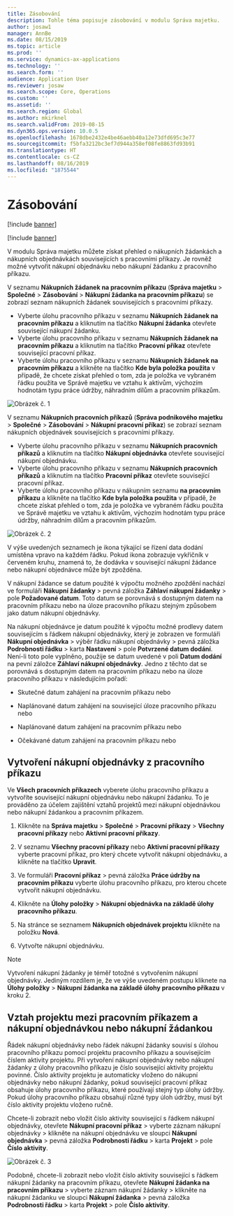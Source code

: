 ```yaml
---
title: Zásobování
description: Tohle téma popisuje zásobování v modulu Správa majetku.
author: josaw1
manager: AnnBe
ms.date: 08/15/2019
ms.topic: article
ms.prod: ''
ms.service: dynamics-ax-applications
ms.technology: ''
ms.search.form: ''
audience: Application User
ms.reviewer: josaw
ms.search.scope: Core, Operations
ms.custom: ''
ms.assetid: ''
ms.search.region: Global
ms.author: mkirknel
ms.search.validFrom: 2019-08-15
ms.dyn365.ops.version: 10.0.5
ms.openlocfilehash: 1678dbe2432e4be46aebb40a12e73dfd695c3e77
ms.sourcegitcommit: f5bfa3212bc3ef7d944a358ef08fe8863fd93b91
ms.translationtype: HT
ms.contentlocale: cs-CZ
ms.lasthandoff: 08/16/2019
ms.locfileid: "1875544"
---
```

# <a name="procurement"></a>Zásobování


[!include [banner](../../includes/banner.md)]

[!include [banner](../../includes/preview-banner.md)]

V modulu Správa majetku můžete získat přehled o nákupních žádankách a nákupních objednávkách souvisejících s pracovními příkazy. Je rovněž možné vytvořit nákupní objednávku nebo nákupní žádanku z pracovního příkazu.

V seznamu **Nákupních žádanek na pracovním příkazu** (**Správa majetku** > **Společné** > **Zásobování** > **Nákupní žádanka na pracovním příkazu**) se zobrazí seznam nákupních žádanek souvisejících s pracovními příkazy.

- Vyberte úlohu pracovního příkazu v seznamu **Nákupních žádanek na pracovním příkazu** a kliknutím na tlačítko **Nákupní žádanka** otevřete související nákupní žádanku.  
- Vyberte úlohu pracovního příkazu v seznamu **Nákupních žádanek na pracovním příkazu** a kliknutím na tlačítko **Pracovní příkaz** otevřete související pracovní příkaz.  
- Vyberte úlohu pracovního příkazu v seznamu **Nákupních žádanek na pracovním příkazu** a klikněte na tlačítko **Kde byla položka použita** v případě, že chcete získat přehled o tom, zda je položka ve vybraném řádku použita ve Správě majetku ve vztahu k aktivům, výchozím hodnotám typu práce údržby, náhradním dílům a pracovním příkazům. 

![Obrázek č. 1](media/08-work-orders.png)


V seznamu **Nákupních pracovních příkazů** (**Správa podnikového majetku** > **Společné** > **Zásobování** > **Nákupní pracovní příkaz**) se zobrazí seznam nákupních objednávek souvisejících s pracovními příkazy.

- Vyberte úlohu pracovního příkazu v seznamu **Nákupních pracovních příkazů** a kliknutím na tlačítko **Nákupní objednávka** otevřete související nákupní objednávku.  
- Vyberte úlohu pracovního příkazu v seznamu **Nákupních pracovních příkazů** a kliknutím na tlačítko **Pracovní příkaz** otevřete související pracovní příkaz.  
- Vyberte úlohu pracovního příkazu v nákupním seznamu **na pracovním příkazu** a klikněte na tlačítko **Kde byla položka použita** v případě, že chcete získat přehled o tom, zda je položka ve vybraném řádku použita ve Správě majetku ve vztahu k aktivům, výchozím hodnotám typu práce údržby, náhradním dílům a pracovním příkazům. 

![Obrázek č. 2](media/09-work-orders.png)


V výše uvedených seznamech je ikona týkající se řízení data dodání umístěna vpravo na každém řádku. Pokud ikona zobrazuje vykřičník v červeném kruhu, znamená to, že dodávka v související nákupní žádance nebo nákupní objednávce může být zpožděna.

V nákupní žádance se datum použité k výpočtu možného zpoždění nachází ve formuláři **Nákupní žádanky** > pevná záložka **Záhlaví nákupní žádanky** > pole **Požadované datum**. Toto datum se porovnává s dostupným datem na pracovním příkazu nebo na úloze pracovního příkazu stejným způsobem jako datum nákupní objednávky.

Na nákupní objednávce je datum použité k výpočtu možné prodlevy datem souvisejícím s řádkem nákupní objednávky, který je zobrazen ve formuláři **Nákupní objednávka** > výběr řádku nákupní objednávky > pevná záložka **Podrobnosti řádku** > karta **Nastavení** > pole **Potvrzené datum dodání**. Není-li toto pole vyplněno, použije se datum uvedené v poli **Datum dodání** na pevní záložce **Záhlaví nákupní objednávky**. Jedno z těchto dat se porovnává s dostupným datem na pracovním příkazu nebo na úloze pracovního příkazu v následujícím pořadí:

- Skutečné datum zahájení na pracovním příkazu nebo  

- Naplánované datum zahájení na související úloze pracovního příkazu nebo  

- Naplánované datum zahájení na pracovním příkazu nebo  

- Očekávané datum zahájení na pracovním příkazu nebo  


## <a name="create-purchase-order-from-a-work-order"></a>Vytvoření nákupní objednávky z pracovního příkazu

Ve **Všech pracovních příkazech** vyberete úlohu pracovního příkazu a vytvoříte související nákupní objednávku nebo nákupní žádanku. To je prováděno za účelem zajištění vztahů projektů mezi nákupní objednávkou nebo nákupní žádankou a pracovním příkazem.

1. Klikněte na **Správa majetku** > **Společné** > **Pracovní příkazy** > **Všechny pracovní příkazy** nebo **Aktivní pracovní příkazy**.

2. V seznamu **Všechny pracovní příkazy** nebo **Aktivní pracovní příkazy** vyberte pracovní příkaz, pro který chcete vytvořit nákupní objednávku, a klikněte na tlačítko **Upravit**.

3. Ve formuláři **Pracovní příkaz** > pevná záložka **Práce údržby na pracovním příkazu** vyberte úlohu pracovního příkazu, pro kterou chcete vytvořit nákupní objednávku.

4. Klikněte na **Úlohy položky** > **Nákupní objednávka na základě úlohy pracovního příkazu**.

5. Na stránce se seznamem **Nákupních objednávek projektu** klikněte na položku **Nová**.

6. Vytvořte nákupní objednávku.

>[!NOTE]
>Vytvoření nákupní žádanky je téměř totožné s vytvořením nákupní objednávky. Jediným rozdílem je, že ve výše uvedeném postupu kliknete na **Úlohy položky** > **Nákupní žádanka na základě úlohy pracovního příkazu** v kroku 2.

## <a name="project-relation-between-work-order-and-purchase-order-or-purchase-requisition"></a>Vztah projektu mezi pracovním příkazem a nákupní objednávkou nebo nákupní žádankou

Řádek nákupní objednávky nebo řádek nákupní žádanky souvisí s úlohou pracovního příkazu pomocí projektu pracovního příkazu a souvisejícím číslem aktivity projektu. Při vytvoření nákupní objednávky nebo nákupní žádanky z úlohy pracovního příkazu je číslo související aktivity projektu povinné. Číslo aktivity projektu je automaticky vloženo do nákupní objednávky nebo nákupní žádanky, pokud související pracovní příkaz obsahuje úlohy pracovního příkazu, které používají stejný typ úlohy údržby. Pokud úlohy pracovního příkazu obsahují různé typy úloh údržby, musí být číslo aktivity projektu vloženo ručně.

Chcete-li zobrazit nebo vložit číslo aktivity související s řádkem nákupní objednávky, otevřete **Nákupní pracovní příkaz** > vyberte záznam nákupní objednávky > klikněte na nákupní objednávku ve sloupci **Nákupní objednávka** > pevná záložka **Podrobnosti řádku** > karta **Projekt** > pole **Číslo aktivity**.


![Obrázek č. 3](media/10-work-orders.png)


Podobně, chcete-li zobrazit nebo vložit číslo aktivity související s řádkem nákupní žádanky na pracovním příkazu, otevřete **Nákupní žádanka na pracovním příkazu** > vyberte záznam nákupní žádanky > klikněte na nákupní žádanku ve sloupci **Nákupní žádanka** > pevná záložka **Podrobnosti řádku** > karta **Projekt** > pole **Číslo aktivity**.

